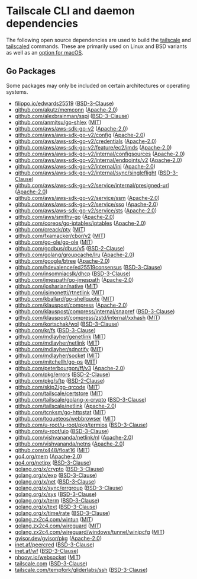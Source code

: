 # Tailscale CLI and daemon dependencies

The following open source dependencies are used to build the [tailscale][] and
[tailscaled][] commands. These are primarily used on Linux and BSD variants as
well as an [option for macOS][].

[tailscale]: https://pkg.go.dev/tailscale.com/cmd/tailscale
[tailscaled]: https://pkg.go.dev/tailscale.com/cmd/tailscaled
[option for macOS]: https://tailscale.com/kb/1065/macos-variants/

## Go Packages

Some packages may only be included on certain architectures or operating systems.


 - [filippo.io/edwards25519](https://pkg.go.dev/filippo.io/edwards25519) ([BSD-3-Clause](https://github.com/FiloSottile/edwards25519/blob/v1.0.0-rc.1/LICENSE))
 - [github.com/akutz/memconn](https://pkg.go.dev/github.com/akutz/memconn) ([Apache-2.0](https://github.com/akutz/memconn/blob/v0.1.0/LICENSE))
 - [github.com/alexbrainman/sspi](https://pkg.go.dev/github.com/alexbrainman/sspi) ([BSD-3-Clause](https://github.com/alexbrainman/sspi/blob/909beea2cc74/LICENSE))
 - [github.com/anmitsu/go-shlex](https://pkg.go.dev/github.com/anmitsu/go-shlex) ([MIT](https://github.com/anmitsu/go-shlex/blob/38f4b401e2be/LICENSE))
 - [github.com/aws/aws-sdk-go-v2](https://pkg.go.dev/github.com/aws/aws-sdk-go-v2) ([Apache-2.0](https://github.com/aws/aws-sdk-go-v2/blob/v1.11.2/LICENSE.txt))
 - [github.com/aws/aws-sdk-go-v2/config](https://pkg.go.dev/github.com/aws/aws-sdk-go-v2/config) ([Apache-2.0](https://github.com/aws/aws-sdk-go-v2/blob/config/v1.11.0/config/LICENSE.txt))
 - [github.com/aws/aws-sdk-go-v2/credentials](https://pkg.go.dev/github.com/aws/aws-sdk-go-v2/credentials) ([Apache-2.0](https://github.com/aws/aws-sdk-go-v2/blob/credentials/v1.6.4/credentials/LICENSE.txt))
 - [github.com/aws/aws-sdk-go-v2/feature/ec2/imds](https://pkg.go.dev/github.com/aws/aws-sdk-go-v2/feature/ec2/imds) ([Apache-2.0](https://github.com/aws/aws-sdk-go-v2/blob/feature/ec2/imds/v1.8.2/feature/ec2/imds/LICENSE.txt))
 - [github.com/aws/aws-sdk-go-v2/internal/configsources](https://pkg.go.dev/github.com/aws/aws-sdk-go-v2/internal/configsources) ([Apache-2.0](https://github.com/aws/aws-sdk-go-v2/blob/internal/configsources/v1.1.2/internal/configsources/LICENSE.txt))
 - [github.com/aws/aws-sdk-go-v2/internal/endpoints/v2](https://pkg.go.dev/github.com/aws/aws-sdk-go-v2/internal/endpoints/v2) ([Apache-2.0](https://github.com/aws/aws-sdk-go-v2/blob/internal/endpoints/v2.0.2/internal/endpoints/v2/LICENSE.txt))
 - [github.com/aws/aws-sdk-go-v2/internal/ini](https://pkg.go.dev/github.com/aws/aws-sdk-go-v2/internal/ini) ([Apache-2.0](https://github.com/aws/aws-sdk-go-v2/blob/internal/ini/v1.3.2/internal/ini/LICENSE.txt))
 - [github.com/aws/aws-sdk-go-v2/internal/sync/singleflight](https://pkg.go.dev/github.com/aws/aws-sdk-go-v2/internal/sync/singleflight) ([BSD-3-Clause](https://github.com/aws/aws-sdk-go-v2/blob/v1.11.2/internal/sync/singleflight/LICENSE))
 - [github.com/aws/aws-sdk-go-v2/service/internal/presigned-url](https://pkg.go.dev/github.com/aws/aws-sdk-go-v2/service/internal/presigned-url) ([Apache-2.0](https://github.com/aws/aws-sdk-go-v2/blob/service/internal/presigned-url/v1.5.2/service/internal/presigned-url/LICENSE.txt))
 - [github.com/aws/aws-sdk-go-v2/service/ssm](https://pkg.go.dev/github.com/aws/aws-sdk-go-v2/service/ssm) ([Apache-2.0](https://github.com/aws/aws-sdk-go-v2/blob/service/ssm/v1.17.1/service/ssm/LICENSE.txt))
 - [github.com/aws/aws-sdk-go-v2/service/sso](https://pkg.go.dev/github.com/aws/aws-sdk-go-v2/service/sso) ([Apache-2.0](https://github.com/aws/aws-sdk-go-v2/blob/service/sso/v1.6.2/service/sso/LICENSE.txt))
 - [github.com/aws/aws-sdk-go-v2/service/sts](https://pkg.go.dev/github.com/aws/aws-sdk-go-v2/service/sts) ([Apache-2.0](https://github.com/aws/aws-sdk-go-v2/blob/service/sts/v1.11.1/service/sts/LICENSE.txt))
 - [github.com/aws/smithy-go](https://pkg.go.dev/github.com/aws/smithy-go) ([Apache-2.0](https://github.com/aws/smithy-go/blob/v1.9.0/LICENSE))
 - [github.com/coreos/go-iptables/iptables](https://pkg.go.dev/github.com/coreos/go-iptables/iptables) ([Apache-2.0](https://github.com/coreos/go-iptables/blob/v0.6.0/LICENSE))
 - [github.com/creack/pty](https://pkg.go.dev/github.com/creack/pty) ([MIT](https://github.com/creack/pty/blob/v1.1.17/LICENSE))
 - [github.com/fxamacker/cbor/v2](https://pkg.go.dev/github.com/fxamacker/cbor/v2) ([MIT](https://github.com/fxamacker/cbor/blob/v2.4.0/LICENSE))
 - [github.com/go-ole/go-ole](https://pkg.go.dev/github.com/go-ole/go-ole) ([MIT](https://github.com/go-ole/go-ole/blob/v1.2.6/LICENSE))
 - [github.com/godbus/dbus/v5](https://pkg.go.dev/github.com/godbus/dbus/v5) ([BSD-2-Clause](https://github.com/godbus/dbus/blob/v5.0.6/LICENSE))
 - [github.com/golang/groupcache/lru](https://pkg.go.dev/github.com/golang/groupcache/lru) ([Apache-2.0](https://github.com/golang/groupcache/blob/41bb18bfe9da/LICENSE))
 - [github.com/google/btree](https://pkg.go.dev/github.com/google/btree) ([Apache-2.0](https://github.com/google/btree/blob/v1.0.1/LICENSE))
 - [github.com/hdevalence/ed25519consensus](https://pkg.go.dev/github.com/hdevalence/ed25519consensus) ([BSD-3-Clause](https://github.com/hdevalence/ed25519consensus/blob/c00d1f31bab3/LICENSE))
 - [github.com/insomniacslk/dhcp](https://pkg.go.dev/github.com/insomniacslk/dhcp) ([BSD-3-Clause](https://github.com/insomniacslk/dhcp/blob/7d93572ebe8e/LICENSE))
 - [github.com/jmespath/go-jmespath](https://pkg.go.dev/github.com/jmespath/go-jmespath) ([Apache-2.0](https://github.com/jmespath/go-jmespath/blob/v0.4.0/LICENSE))
 - [github.com/josharian/native](https://pkg.go.dev/github.com/josharian/native) ([MIT](https://github.com/josharian/native/blob/v1.0.0/license))
 - [github.com/jsimonetti/rtnetlink](https://pkg.go.dev/github.com/jsimonetti/rtnetlink) ([MIT](https://github.com/jsimonetti/rtnetlink/blob/d380b505068b/LICENSE.md))
 - [github.com/kballard/go-shellquote](https://pkg.go.dev/github.com/kballard/go-shellquote) ([MIT](https://github.com/kballard/go-shellquote/blob/95032a82bc51/LICENSE))
 - [github.com/klauspost/compress](https://pkg.go.dev/github.com/klauspost/compress) ([Apache-2.0](https://github.com/klauspost/compress/blob/v1.15.4/LICENSE))
 - [github.com/klauspost/compress/internal/snapref](https://pkg.go.dev/github.com/klauspost/compress/internal/snapref) ([BSD-3-Clause](https://github.com/klauspost/compress/blob/v1.15.4/internal/snapref/LICENSE))
 - [github.com/klauspost/compress/zstd/internal/xxhash](https://pkg.go.dev/github.com/klauspost/compress/zstd/internal/xxhash) ([MIT](https://github.com/klauspost/compress/blob/v1.15.4/zstd/internal/xxhash/LICENSE.txt))
 - [github.com/kortschak/wol](https://pkg.go.dev/github.com/kortschak/wol) ([BSD-3-Clause](https://github.com/kortschak/wol/blob/da482cc4850a/LICENSE))
 - [github.com/kr/fs](https://pkg.go.dev/github.com/kr/fs) ([BSD-3-Clause](https://github.com/kr/fs/blob/v0.1.0/LICENSE))
 - [github.com/mdlayher/genetlink](https://pkg.go.dev/github.com/mdlayher/genetlink) ([MIT](https://github.com/mdlayher/genetlink/blob/v1.2.0/LICENSE.md))
 - [github.com/mdlayher/netlink](https://pkg.go.dev/github.com/mdlayher/netlink) ([MIT](https://github.com/mdlayher/netlink/blob/v1.6.0/LICENSE.md))
 - [github.com/mdlayher/sdnotify](https://pkg.go.dev/github.com/mdlayher/sdnotify) ([MIT](https://github.com/mdlayher/sdnotify/blob/v1.0.0/LICENSE.md))
 - [github.com/mdlayher/socket](https://pkg.go.dev/github.com/mdlayher/socket) ([MIT](https://github.com/mdlayher/socket/blob/v0.2.3/LICENSE.md))
 - [github.com/mitchellh/go-ps](https://pkg.go.dev/github.com/mitchellh/go-ps) ([MIT](https://github.com/mitchellh/go-ps/blob/v1.0.0/LICENSE.md))
 - [github.com/peterbourgon/ff/v3](https://pkg.go.dev/github.com/peterbourgon/ff/v3) ([Apache-2.0](https://github.com/peterbourgon/ff/blob/v3.1.2/LICENSE))
 - [github.com/pkg/errors](https://pkg.go.dev/github.com/pkg/errors) ([BSD-2-Clause](https://github.com/pkg/errors/blob/v0.9.1/LICENSE))
 - [github.com/pkg/sftp](https://pkg.go.dev/github.com/pkg/sftp) ([BSD-2-Clause](https://github.com/pkg/sftp/blob/v1.13.4/LICENSE))
 - [github.com/skip2/go-qrcode](https://pkg.go.dev/github.com/skip2/go-qrcode) ([MIT](https://github.com/skip2/go-qrcode/blob/da1b6568686e/LICENSE))
 - [github.com/tailscale/certstore](https://pkg.go.dev/github.com/tailscale/certstore) ([MIT](https://github.com/tailscale/certstore/blob/78d6e1c49d8d/LICENSE.md))
 - [github.com/tailscale/golang-x-crypto](https://pkg.go.dev/github.com/tailscale/golang-x-crypto) ([BSD-3-Clause](https://github.com/tailscale/golang-x-crypto/blob/bc99ab8c2d17/LICENSE))
 - [github.com/tailscale/netlink](https://pkg.go.dev/github.com/tailscale/netlink) ([Apache-2.0](https://github.com/tailscale/netlink/blob/cabfb018fe85/LICENSE))
 - [github.com/tcnksm/go-httpstat](https://pkg.go.dev/github.com/tcnksm/go-httpstat) ([MIT](https://github.com/tcnksm/go-httpstat/blob/v0.2.0/LICENSE))
 - [github.com/toqueteos/webbrowser](https://pkg.go.dev/github.com/toqueteos/webbrowser) ([MIT](https://github.com/toqueteos/webbrowser/blob/v1.2.0/LICENSE.md))
 - [github.com/u-root/u-root/pkg/termios](https://pkg.go.dev/github.com/u-root/u-root/pkg/termios) ([BSD-3-Clause](https://github.com/u-root/u-root/blob/v0.9.0/LICENSE))
 - [github.com/u-root/uio](https://pkg.go.dev/github.com/u-root/uio) ([BSD-3-Clause](https://github.com/u-root/uio/blob/dac05f7d2cb4/LICENSE))
 - [github.com/vishvananda/netlink/nl](https://pkg.go.dev/github.com/vishvananda/netlink/nl) ([Apache-2.0](https://github.com/vishvananda/netlink/blob/650dca95af54/LICENSE))
 - [github.com/vishvananda/netns](https://pkg.go.dev/github.com/vishvananda/netns) ([Apache-2.0](https://github.com/vishvananda/netns/blob/50045581ed74/LICENSE))
 - [github.com/x448/float16](https://pkg.go.dev/github.com/x448/float16) ([MIT](https://github.com/x448/float16/blob/v0.8.4/LICENSE))
 - [go4.org/mem](https://pkg.go.dev/go4.org/mem) ([Apache-2.0](https://github.com/go4org/mem/blob/927187094b94/LICENSE))
 - [go4.org/netipx](https://pkg.go.dev/go4.org/netipx) ([BSD-3-Clause](https://github.com/go4org/netipx/blob/7e7bdc8411bf/LICENSE))
 - [golang.org/x/crypto](https://pkg.go.dev/golang.org/x/crypto) ([BSD-3-Clause](https://cs.opensource.google/go/x/crypto/+/eb4f295c:LICENSE))
 - [golang.org/x/exp](https://pkg.go.dev/golang.org/x/exp) ([BSD-3-Clause](https://cs.opensource.google/go/x/exp/+/a9213eeb:LICENSE))
 - [golang.org/x/net](https://pkg.go.dev/golang.org/x/net) ([BSD-3-Clause](https://cs.opensource.google/go/x/net/+/bcab6841:LICENSE))
 - [golang.org/x/sync/errgroup](https://pkg.go.dev/golang.org/x/sync/errgroup) ([BSD-3-Clause](https://cs.opensource.google/go/x/sync/+/0de741cf:LICENSE))
 - [golang.org/x/sys](https://pkg.go.dev/golang.org/x/sys) ([BSD-3-Clause](https://cs.opensource.google/go/x/sys/+/3c1f3524:LICENSE))
 - [golang.org/x/term](https://pkg.go.dev/golang.org/x/term) ([BSD-3-Clause](https://cs.opensource.google/go/x/term/+/03fcf44c:LICENSE))
 - [golang.org/x/text](https://pkg.go.dev/golang.org/x/text) ([BSD-3-Clause](https://cs.opensource.google/go/x/text/+/18b340fc:LICENSE))
 - [golang.org/x/time/rate](https://pkg.go.dev/golang.org/x/time/rate) ([BSD-3-Clause](https://cs.opensource.google/go/x/time/+/f0f3c7e8:LICENSE))
 - [golang.zx2c4.com/wintun](https://pkg.go.dev/golang.zx2c4.com/wintun) ([MIT](https://git.zx2c4.com/wintun-go/tree/LICENSE?id=415007cec224))
 - [golang.zx2c4.com/wireguard](https://pkg.go.dev/golang.zx2c4.com/wireguard) ([MIT](https://git.zx2c4.com/wireguard-go/tree/LICENSE?id=b51010ba13f0))
 - [golang.zx2c4.com/wireguard/windows/tunnel/winipcfg](https://pkg.go.dev/golang.zx2c4.com/wireguard/windows/tunnel/winipcfg) ([MIT](https://git.zx2c4.com/wireguard-windows/tree/COPYING?h=v0.5.3))
 - [gvisor.dev/gvisor/pkg](https://pkg.go.dev/gvisor.dev/gvisor/pkg) ([Apache-2.0](https://github.com/google/gvisor/blob/846276b3dbc5/LICENSE))
 - [inet.af/peercred](https://pkg.go.dev/inet.af/peercred) ([BSD-3-Clause](https://github.com/inetaf/peercred/blob/0893ea02156a/LICENSE))
 - [inet.af/wf](https://pkg.go.dev/inet.af/wf) ([BSD-3-Clause](https://github.com/inetaf/wf/blob/50d96caab2f6/LICENSE))
 - [nhooyr.io/websocket](https://pkg.go.dev/nhooyr.io/websocket) ([MIT](https://github.com/nhooyr/websocket/blob/v1.8.7/LICENSE.txt))
 - [tailscale.com](https://pkg.go.dev/tailscale.com) ([BSD-3-Clause](https://github.com/tailscale/tailscale/blob/HEAD/LICENSE))
 - [tailscale.com/tempfork/gliderlabs/ssh](https://pkg.go.dev/tailscale.com/tempfork/gliderlabs/ssh) ([BSD-3-Clause](https://github.com/tailscale/tailscale/blob/HEAD/tempfork/gliderlabs/ssh/LICENSE))
